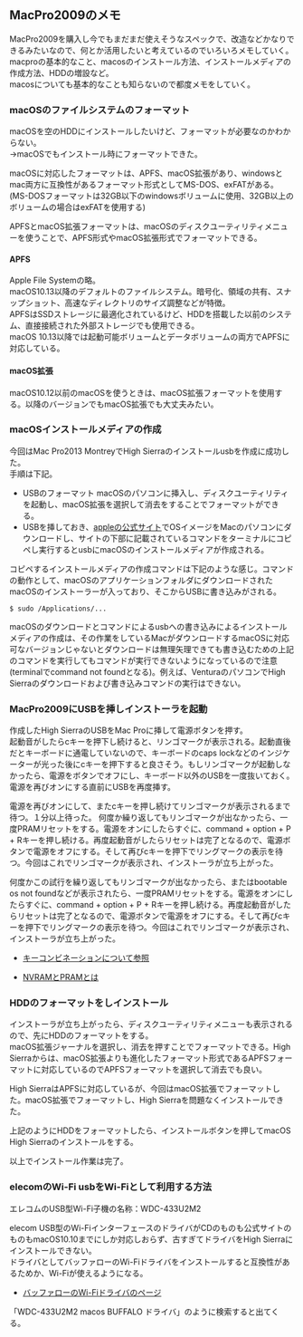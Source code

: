 ## MacPro2009のメモ

MacPro2009を購入し今でもまだまだ使えそうなスペックで、改造などかなりできるみたいなので、何とか活用したいと考えているのでいろいろメモしていく。  
macproの基本的なこと、macosのインストール方法、インストールメディアの作成方法、HDDの増設など。  
macosについても基本的なことも知らないので都度メモをしていく。

### macOSのファイルシステムのフォーマット

macOSを空のHDDにインストールしたいけど、フォーマットが必要なのかわからない。  
→macOSでもインストール時にフォーマットできた。

macOSに対応したフォーマットは、APFS、macOS拡張があり、windowsとmac両方に互換性があるフォーマット形式としてMS-DOS、exFATがある。  
(MS-DOSフォーマットは32GB以下のwindowsボリュームに使用、32GB以上のボリュームの場合はexFATを使用する)

APFSとmacOS拡張フォーマットは、macOSのディスクユーティリティメニューを使うことで、APFS形式やmacOS拡張形式でフォーマットできる。

#### APFS 
Apple File Systemの略。  
macOS10.13以降のデフォルトのファイルシステム。暗号化、領域の共有、スナップショット、高速なディレクトリのサイズ調整などが特徴。  
APFSはSSDストレージに最適化されているけど、HDDを搭載した以前のシステム、直接接続された外部ストレージでも使用できる。  
macOS 10.13以降では起動可能ボリュームとデータボリュームの両方でAPFSに対応している。

#### macOS拡張  
macOS10.12以前のmacOSを使うときは、macOS拡張フォーマットを使用する。以降のバージョンでもmacOS拡張でも大丈夫みたい。

### macOSインストールメディアの作成

今回はMac Pro2013 MontreyでHigh Sierraのインストールusbを作成に成功した。  
手順は下記。

- USBのフォーマット macOSのパソコンに挿入し、ディスクユーティリティを起動し、macOS拡張を選択して消去をすることでフォーマットができる。  
- USBを挿しておき、[appleの公式サイト](https://support.apple.com/ja-jp/HT211683)でOSイメージをMacのパソコンにダウンロードし、サイトの下部に記載されているコマンドをターミナルにコピペし実行するとusbにmacOSのインストールメディアが作成される。  

コピペするインストールメディアの作成コマンドは下記のような感じ。コマンドの動作として、macOSのアプリケーションフォルダにダウンロードされたmacOSのインストーラーが入っており、そこからUSBに書き込みがされる。

```
$ sudo /Applications/...
```

macOSのダウンロードとコマンドによるusbへの書き込みによるインストールメディアの作成は、その作業をしているMacがダウンロードするmacOSに対応可なバージョンじゃないとダウンロードは無理矢理できても書き込むための上記のコマンドを実行してもコマンドが実行できないようになっているので注意(terminalでcommand not foundとなる)。例えば、VenturaのパソコンでHigh Sierraのダウンロードおよび書き込みコマンドの実行はできない。

### MacPro2009にUSBを挿しインストーラを起動

作成したHigh SierraのUSBをMac Proに挿して電源ボタンを押す。  
起動音がしたらcキーを押下し続けると、リンゴマークが表示される。起動直後だとキーボードに通電していないので、キーボードのcaps lockなどのインジケーターが光った後にcキーを押下すると良さそう。もしリンゴマークが起動しなかったら、電源をボタンでオフにし、キーボード以外のUSBを一度抜いておく。電源を再びオンにする直前にUSBを再度挿す。

電源を再びオンにして、またcキーを押し続けてリンゴマークが表示されるまで待つ。１分以上待った。
何度か繰り返してもリンゴマークが出なかったら、一度PRAMリセットをする。電源をオンにしたらすぐに、command + option + P + Rキーを押し続ける。再度起動音がしたらリセットは完了となるので、電源ボタンで電源をオフにする。そして再びcキーを押下でリングマークの表示を待つ。今回はこれでリンゴマークが表示され、インストーラが立ち上がった。


何度かこの試行を繰り返してもリンゴマークが出なかったら、またはbootable os not foundなどが表示されたら、一度PRAMリセットをする。電源をオンにしたらすぐに、command + option + P + Rキーを押し続ける。再度起動音がしたらリセットは完了となるので、電源ボタンで電源をオフにする。そして再びcキーを押下でリングマークの表示を待つ。今回はこれでリンゴマークが表示され、インストーラが立ち上がった。

- [キーコンビネーションについて参照](https://support.apple.com/ja-jp/HT201255)

- [NVRAMとPRAMとは](https://support.apple.com/ja-jp/HT204063)

### HDDのフォーマットをしインストール

インストーラが立ち上がったら、ディスクユーティリティメニューも表示されるので、先にHDDのフォーマットをする。  
macOS拡張ジャーナルを選択し、消去を押すことでフォーマットできる。High Sierraからは、macOS拡張よりも進化したフォーマット形式であるAPFSフォーマットに対応しているのでAPFSフォーマットを選択して消去でも良い。  

High SierraはAPFSに対応しているが、今回はmacOS拡張でフォーマットした。macOS拡張でフォーマットし、High Sierraを問題なくインストールできた。

上記のようにHDDをフォーマットしたら、インストールボタンを押してmacOS High Sierraのインストールをする。

以上でインストール作業は完了。

### elecomのWi-Fi usbをWi-Fiとして利用する方法

エレコムのUSB型Wi-Fi子機の名称：WDC-433U2M2

elecom USB型のWi-FiインターフェースのドライバがCDのものも公式サイトのものもmacOS10.10までにしか対応しおらず、古すぎてドライバをHigh Sierraにインストールできない。  
ドライバとしてバッファローのWi-Fiドライバをインストールすると互換性があるためか、Wi-Fiが使えるようになる。

- [バッファローのWi-Fiドライバのページ](https://www.buffalo.jp/support/download/detail/?dl_contents_id=4264)

「WDC-433U2M2 macos BUFFALO ドライバ」のように検索すると出てくる。








